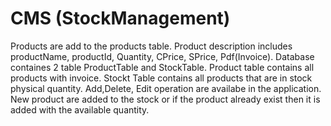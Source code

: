# CMS (StockManagement)


Products are add to the products table.
Product description includes productName, productId, Quantity, CPrice, SPrice, Pdf(Invoice).
Database containes 2 table ProductTable and StockTable.
Product table contains all products with invoice.
Stockt Table contains all products that are in stock physical quantity.
Add,Delete, Edit operation are availabe in the application.
New product are added to the stock or if the product already exist then it is added with the available quantity.
